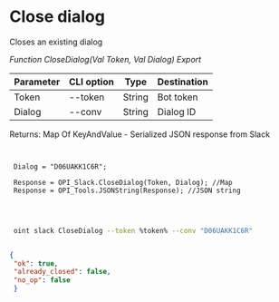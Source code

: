 ﻿---
sidebar_position: 2
---

# Close dialog
 Closes an existing dialog


*Function CloseDialog(Val Token, Val Dialog) Export*

 | Parameter | CLI option | Type | Destination |
 |-|-|-|-|
 | Token | --token | String | Bot token |
 | Dialog | --conv | String | Dialog ID |

 
 Returns: Map Of KeyAndValue - Serialized JSON response from Slack

```bsl title="Code example"
	
 
 Dialog = "D06UAKK1C6R";
 
 Response = OPI_Slack.CloseDialog(Token, Dialog); //Map
 Response = OPI_Tools.JSONString(Response); //JSON string
 
	
```

```sh title="CLI command example"
 
 oint slack CloseDialog --token %token% --conv "D06UAKK1C6R"


```


```json title="Result"

{
 "ok": true,
 "already_closed": false,
 "no_op": false
 }

```
